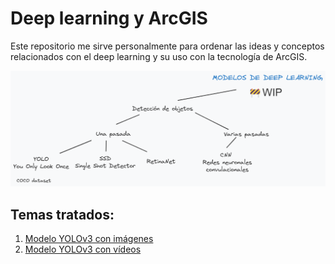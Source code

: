# Deep learning y ArcGIS

Este repositorio me sirve personalmente para ordenar las ideas y conceptos relacionados con el deep learning y su uso con la tecnología de ArcGIS. 

![](./YOLOv3-imagenes/images/schemaWIP.png)

## Temas tratados:
1. [Modelo YOLOv3 con imágenes](./YOLOv3-imagenes/Imagenes.md)
2. [Modelo YOLOv3 con vídeos](./YOLOv3-imagenes/Videos.md)